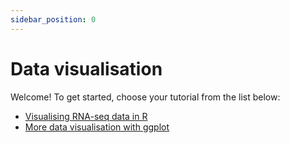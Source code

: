 ```yaml
---
sidebar_position: 0
---
```


# Data visualisation

Welcome!  To get started, choose your tutorial from the list below:

* [Visualising RNA-seq data in R](./visualising_rna-seq_data/README.md)
* [More data visualisation with ggplot](./data_visualisation_with_ggplot2/README.md)


